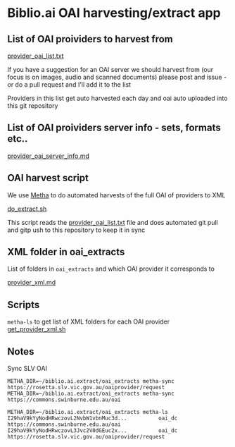 # Biblio.ai OAI harvesting/extract app


## List of OAI proividers to harvest from

[provider_oai_list.txt](provider_oai_list.txt)

If you have a suggestion for an OAI server we should harvest from (our focus is on images, audio and scanned documents) please post and issue - or do a pull request and I'll add it to the list 

Providers in this list get auto harvested each day and oai auto uploaded into this git repository

## List of OAI proividers server info - sets, formats etc..

[provider_oai_server_info.md](provider_oai_server_info.md)

## OAI harvest script

We use [Metha](https://github.com/miku/metha) to do automated harvests of the full OAI of providers to XML

[do_extract.sh](do_extract.sh)

This script reads the [provider_oai_list.txt](provider_oai_list.txt) file and does automated git pull and gitp ush to this repository to keep it in sync

## XML folder in oai_extracts

List of folders in `oai_extracts` and which OAI provider it corresponds to

[provider_xml.md](provider_xml.md)

## Scripts

`metha-ls` to get list of XML folders for each OAI provider
[get_provider_xml.sh](get_provider_xml.sh)

## Notes

Sync SLV OAI

```
METHA_DIR=~/biblio.ai.extract/oai_extracts metha-sync https://rosetta.slv.vic.gov.au/oaiprovider/request
METHA_DIR=~/biblio.ai.extract/oai_extracts metha-sync https://commons.swinburne.edu.au/oai
```

```
METHA_DIR=~/biblio.ai.extract/oai_extracts metha-ls
I29haV9kYyNodHRwczovL2NvbW1vbnMuc3d...          oai_dc  https://commons.swinburne.edu.au/oai
I29haV9kYyNodHRwczovL3Jvc2V0dGEuc2x...          oai_dc  https://rosetta.slv.vic.gov.au/oaiprovider/request
```
